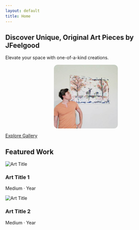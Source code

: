 ```yaml
---
layout: default
title: Home
---
```


<div class="hero-banner">
  <h2>Discover Unique, Original Art Pieces by JFeelgood</h2>
  <p>Elevate your space with one-of-a-kind creations.</p>
  <img src="assets/images/JFeelgood_portrait2.jpg" 
     alt="Portrait_of_JFeelgood_01" 
     style="max-width:200px; border-radius:12px; display:block; margin:0 auto 1em auto;" />
  <a class="cta-button" href="/shop">Explore Gallery</a>
</div>




## Featured Work

<div class="gallery-grid">
  <!-- Example artwork cards -->
  <div class="artwork-card">
    <img src="/assets/images/art01.jpg" alt="Art Title" />
    <h3>Art Title 1</h3>
    <p>Medium · Year</p>
  </div>
  <div class="artwork-card">
    <img src="/assets/images/art02.jpg" alt="Art Title" />
    <h3>Art Title 2</h3>
    <p>Medium · Year</p>
  </div>
</div>
